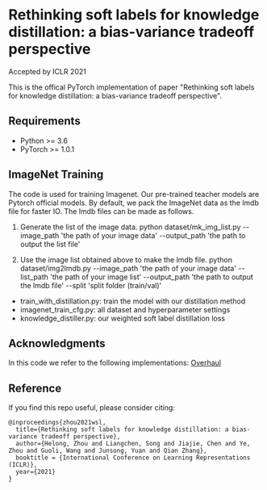 # Rethinking soft labels for knowledge distillation: a bias-variance tradeoff perspective
Accepted by ICLR 2021

This is the offical PyTorch implementation of paper "Rethinking soft labels for knowledge distillation: a bias-variance tradeoff perspective".

## Requirements
+ Python >= 3.6
+ PyTorch >= 1.0.1 

## ImageNet Training

The code is used for training Imagenet. Our pre-trained teacher models are Pytorch official models. By default, we pack the ImageNet data as the lmdb file for faster IO. The lmdb files can be made as follows.

1. Generate the list of the image data.
python dataset/mk_img_list.py --image_path 'the path of your image data' --output_path 'the path to output the list file'

2. Use the image list obtained above to make the lmdb file.
python dataset/img2lmdb.py --image_path 'the path of your image data' --list_path 'the path of your image list' --output_path 'the path to output the lmdb file' --split 'split folder (train/val)'

+ train_with_distillation.py: train the model with our distillation method
+ imagenet_train_cfg.py: all dataset and hyperparameter settings
+ knowledge_distiller.py: our weighted soft label distillation loss

## Acknowledgments
In this code we refer to the following implementations: [Overhaul](https://github.com/clovaai/overhaul-distillation)

## Reference

If you find this repo useful, please consider citing:

```
@inproceedings{zhou2021wsl,
  title={Rethinking soft labels for knowledge distillation: a bias-variance tradeoff perspective},
  author={Helong, Zhou and Liangchen, Song and Jiajie, Chen and Ye, Zhou and Guoli, Wang and Junsong, Yuan and Qian Zhang},
  booktitle = {International Conference on Learning Representations (ICLR)},
  year={2021}
}
```